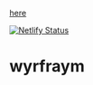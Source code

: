 
[here](https://nicstats.netlify.app/)

[![Netlify Status](https://api.netlify.com/api/v1/badges/ac307b97-6e4b-46ca-af7e-d8cd613aac18/deploy-status)](https://app.netlify.com/sites/nicstats/deploys)

# wyrfraym
